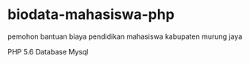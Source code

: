# biodata-mahasiswa-php
pemohon bantuan biaya pendidikan mahasiswa kabupaten murung jaya

PHP 5.6
Database Mysql
